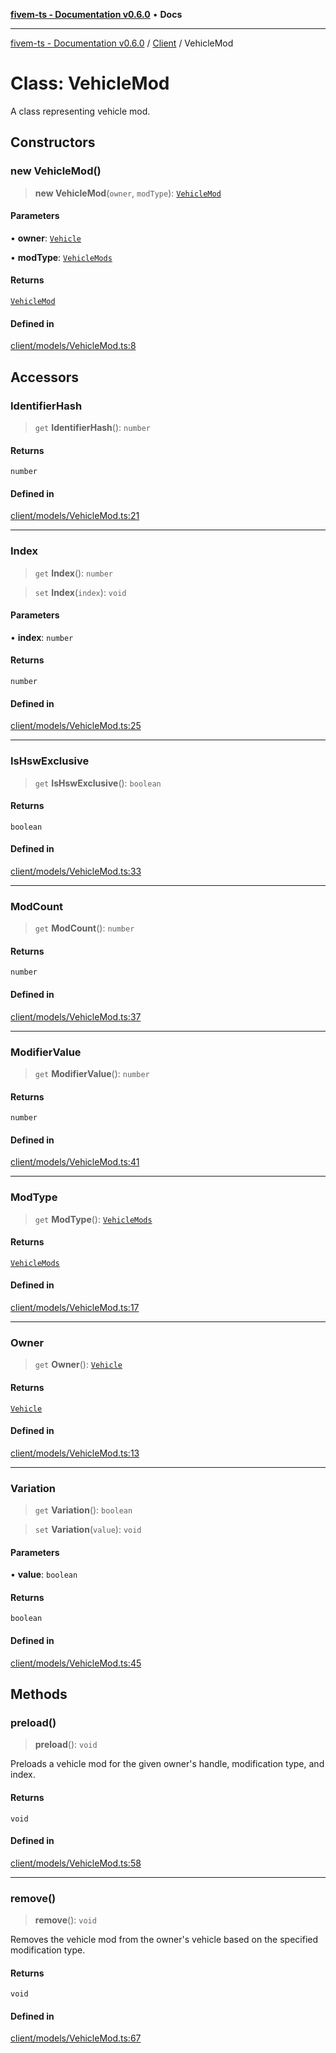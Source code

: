 [**fivem-ts - Documentation v0.6.0**](../../../README.md) • **Docs**

***

[fivem-ts - Documentation v0.6.0](../../../README.md) / [Client](../README.md) / VehicleMod

# Class: VehicleMod

A class representing vehicle mod.

## Constructors

### new VehicleMod()

> **new VehicleMod**(`owner`, `modType`): [`VehicleMod`](VehicleMod.md)

#### Parameters

• **owner**: [`Vehicle`](Vehicle.md)

• **modType**: [`VehicleMods`](../enumerations/VehicleMods.md)

#### Returns

[`VehicleMod`](VehicleMod.md)

#### Defined in

[client/models/VehicleMod.ts:8](https://github.com/Purpose-Dev/fivem-ts/blob/main/src/client/models/VehicleMod.ts#L8)

## Accessors

### IdentifierHash

> `get` **IdentifierHash**(): `number`

#### Returns

`number`

#### Defined in

[client/models/VehicleMod.ts:21](https://github.com/Purpose-Dev/fivem-ts/blob/main/src/client/models/VehicleMod.ts#L21)

***

### Index

> `get` **Index**(): `number`

> `set` **Index**(`index`): `void`

#### Parameters

• **index**: `number`

#### Returns

`number`

#### Defined in

[client/models/VehicleMod.ts:25](https://github.com/Purpose-Dev/fivem-ts/blob/main/src/client/models/VehicleMod.ts#L25)

***

### IsHswExclusive

> `get` **IsHswExclusive**(): `boolean`

#### Returns

`boolean`

#### Defined in

[client/models/VehicleMod.ts:33](https://github.com/Purpose-Dev/fivem-ts/blob/main/src/client/models/VehicleMod.ts#L33)

***

### ModCount

> `get` **ModCount**(): `number`

#### Returns

`number`

#### Defined in

[client/models/VehicleMod.ts:37](https://github.com/Purpose-Dev/fivem-ts/blob/main/src/client/models/VehicleMod.ts#L37)

***

### ModifierValue

> `get` **ModifierValue**(): `number`

#### Returns

`number`

#### Defined in

[client/models/VehicleMod.ts:41](https://github.com/Purpose-Dev/fivem-ts/blob/main/src/client/models/VehicleMod.ts#L41)

***

### ModType

> `get` **ModType**(): [`VehicleMods`](../enumerations/VehicleMods.md)

#### Returns

[`VehicleMods`](../enumerations/VehicleMods.md)

#### Defined in

[client/models/VehicleMod.ts:17](https://github.com/Purpose-Dev/fivem-ts/blob/main/src/client/models/VehicleMod.ts#L17)

***

### Owner

> `get` **Owner**(): [`Vehicle`](Vehicle.md)

#### Returns

[`Vehicle`](Vehicle.md)

#### Defined in

[client/models/VehicleMod.ts:13](https://github.com/Purpose-Dev/fivem-ts/blob/main/src/client/models/VehicleMod.ts#L13)

***

### Variation

> `get` **Variation**(): `boolean`

> `set` **Variation**(`value`): `void`

#### Parameters

• **value**: `boolean`

#### Returns

`boolean`

#### Defined in

[client/models/VehicleMod.ts:45](https://github.com/Purpose-Dev/fivem-ts/blob/main/src/client/models/VehicleMod.ts#L45)

## Methods

### preload()

> **preload**(): `void`

Preloads a vehicle mod for the given owner's handle, modification type, and index.

#### Returns

`void`

#### Defined in

[client/models/VehicleMod.ts:58](https://github.com/Purpose-Dev/fivem-ts/blob/main/src/client/models/VehicleMod.ts#L58)

***

### remove()

> **remove**(): `void`

Removes the vehicle mod from the owner's vehicle based on the specified modification type.

#### Returns

`void`

#### Defined in

[client/models/VehicleMod.ts:67](https://github.com/Purpose-Dev/fivem-ts/blob/main/src/client/models/VehicleMod.ts#L67)
